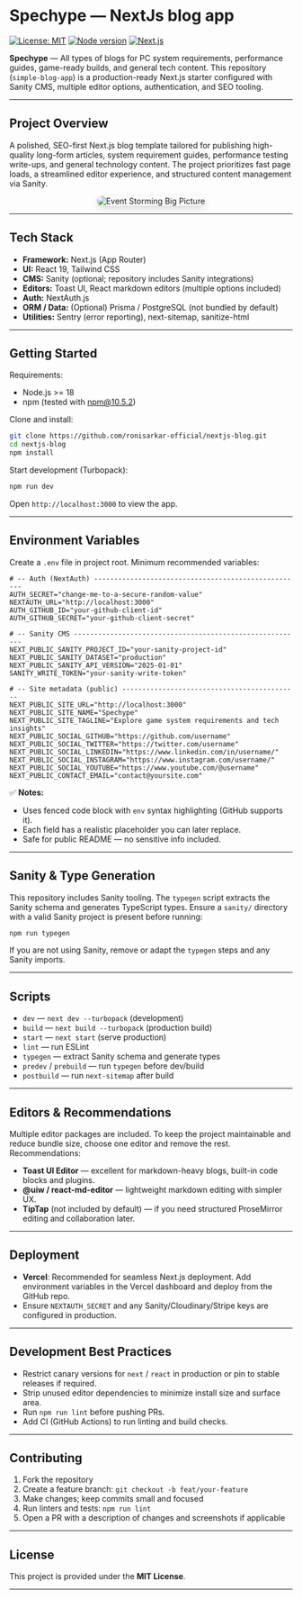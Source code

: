# Spechype — NextJs blog app

[![License: MIT](https://img.shields.io/badge/License-MIT-blue.svg)]()
[![Node version](https://img.shields.io/badge/node-%3E%3D18-green.svg)]()
[![Next.js](https://img.shields.io/badge/Next.js-%3E%3D15-blue.svg)]()

**Spechype** — All types of blogs for PC system requirements, performance guides, game-ready builds, and general tech content. This repository (`simple-blog-app`) is a production-ready Next.js starter configured with Sanity CMS, multiple editor options, authentication, and SEO tooling.

---

## Project Overview

A polished, SEO-first Next.js blog template tailored for publishing high-quality long-form articles, system requirement guides, performance testing write-ups, and general technology content. The project prioritizes fast page loads, a streamlined editor experience, and structured content management via Sanity. 

<p align="center">
  <img 
    src="https://ik.imagekit.io/2zeqzsn1n/image_2025-10-04_134448863.png?updatedAt=1759565612989" 
    alt="Event Storming Big Picture" 
    style="border-radius: 16px; max-width: 100%; box-shadow: 0 4px 12px rgba(0, 0, 0, 0.15);" 
  />
</p>

  
---

## Tech Stack

* **Framework:** Next.js (App Router)
* **UI:** React 19, Tailwind CSS
* **CMS:** Sanity (optional; repository includes Sanity integrations)
* **Editors:** Toast UI, React markdown editors (multiple options included)
* **Auth:** NextAuth.js
* **ORM / Data:** (Optional) Prisma / PostgreSQL (not bundled by default)
* **Utilities:** Sentry (error reporting), next-sitemap, sanitize-html

---

## Getting Started

Requirements:

* Node.js >= 18
* npm (tested with npm@10.5.2)

Clone and install:

```bash
git clone https://github.com/ronisarkar-official/nextjs-blog.git
cd nextjs-blog
npm install
```

Start development (Turbopack):

```bash
npm run dev
```

Open `http://localhost:3000` to view the app.

---

## Environment Variables

Create a `.env` file in project root. Minimum recommended variables:

```env
# -- Auth (NextAuth) ----------------------------------------------------
AUTH_SECRET="change-me-to-a-secure-random-value"
NEXTAUTH_URL="http://localhost:3000"
AUTH_GITHUB_ID="your-github-client-id"
AUTH_GITHUB_SECRET="your-github-client-secret"

# -- Sanity CMS ---------------------------------------------------------
NEXT_PUBLIC_SANITY_PROJECT_ID="your-sanity-project-id"
NEXT_PUBLIC_SANITY_DATASET="production"
NEXT_PUBLIC_SANITY_API_VERSION="2025-01-01"
SANITY_WRITE_TOKEN="your-sanity-write-token"

# -- Site metadata (public) --------------------------------------------
NEXT_PUBLIC_SITE_URL="http://localhost:3000"
NEXT_PUBLIC_SITE_NAME="Spechype"
NEXT_PUBLIC_SITE_TAGLINE="Explore game system requirements and tech insights"
NEXT_PUBLIC_SOCIAL_GITHUB="https://github.com/username"
NEXT_PUBLIC_SOCIAL_TWITTER="https://twitter.com/username"
NEXT_PUBLIC_SOCIAL_LINKEDIN="https://www.linkedin.com/in/username/"
NEXT_PUBLIC_SOCIAL_INSTAGRAM="https://www.instagram.com/username/"
NEXT_PUBLIC_SOCIAL_YOUTUBE="https://www.youtube.com/@username"
NEXT_PUBLIC_CONTACT_EMAIL="contact@yoursite.com"

```


✅ **Notes:**
- Uses fenced code block with `env` syntax highlighting (GitHub supports it).  
- Each field has a realistic placeholder you can later replace.  
- Safe for public README — no sensitive info included.



---

## Sanity & Type Generation

This repository includes Sanity tooling. The `typegen` script extracts the Sanity schema and generates TypeScript types. Ensure a `sanity/` directory with a valid Sanity project is present before running:

```bash
npm run typegen
```

If you are not using Sanity, remove or adapt the `typegen` steps and any Sanity imports.

---

## Scripts

* `dev` — `next dev --turbopack` (development)
* `build` — `next build --turbopack` (production build)
* `start` — `next start` (serve production)
* `lint` — run ESLint
* `typegen` — extract Sanity schema and generate types
* `predev` / `prebuild` — run `typegen` before dev/build
* `postbuild` — run `next-sitemap` after build

---

## Editors & Recommendations

Multiple editor packages are included. To keep the project maintainable and reduce bundle size, choose one editor and remove the rest. Recommendations:

* **Toast UI Editor** — excellent for markdown-heavy blogs, built-in code blocks and plugins.
* **@uiw / react-md-editor** — lightweight markdown editing with simpler UX.
* **TipTap** (not included by default) — if you need structured ProseMirror editing and collaboration later.

---

## Deployment

* **Vercel**: Recommended for seamless Next.js deployment. Add environment variables in the Vercel dashboard and deploy from the GitHub repo.
* Ensure `NEXTAUTH_SECRET` and any Sanity/Cloudinary/Stripe keys are configured in production.

---

## Development Best Practices

* Restrict canary versions for `next` / `react` in production or pin to stable releases if required.
* Strip unused editor dependencies to minimize install size and surface area.
* Run `npm run lint` before pushing PRs.
* Add CI (GitHub Actions) to run linting and build checks.

---

## Contributing

1. Fork the repository
2. Create a feature branch: `git checkout -b feat/your-feature`
3. Make changes; keep commits small and focused
4. Run linters and tests: `npm run lint`
5. Open a PR with a description of changes and screenshots if applicable

---

## License

This project is provided under the **MIT License**.

---

